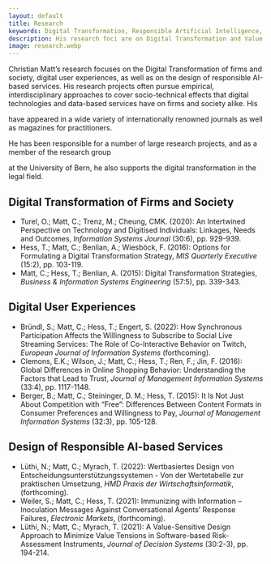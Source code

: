 ```yaml
---
layout: default
title: Research
keywords: Digital Transformation, Responsible Artificial Intelligence, Data-based Services
description: His research foci are on Digital Transformation and Value Creation, Responsible Artificial Intelligence and Data-based Services.
image: research.webp
---
```


Christian Matt’s research focuses on the Digital Transformation of firms and society, digital user experiences, as well 
as on the design of responsible AI-based services. His research projects often pursue empirical, interdisciplinary approaches
to cover socio-technical effects that digital technologies and data-based services have on firms and society alike. His
<script>getExternalLink('publications', 'https://www.iwi.unibe.ch/ueber_uns/personen/prof_dr_matt_christian/index_ger.html#pane500369')</script>
have appeared in a wide variety of internationally renowned journals as well as magazines for practitioners.

He has been responsible for a number of large research projects, and as a member of the research group
<script>getExternalLink('Law and Digitalization', 'https://www.digitallaw.unibe.ch/index_eng.html')</script>
at the University of Bern, he also supports the digital transformation in the legal field.

<h2 class="h2">Digital Transformation of Firms and Society</h2>

- Turel, O.; Matt, C.; Trenz, M.; Cheung, CMK. (2020): An Intertwined Perspective on Technology and Digitised Individuals: Linkages, Needs and Outcomes, <i>Information Systems Journal</i> (30:6), pp. 929-939<script>getDOILink('10.1111/isj.12304')</script>.
- Hess, T.; Matt, C.; Benlian, A.; Wiesböck, F. (2016): Options for Formulating a Digital Transformation Strategy, <i>MIS Quarterly Executive</i> (15:2), pp. 103-119.
- Matt, C.; Hess, T.; Benlian, A. (2015): Digital Transformation Strategies,<i> Business & Information Systems Engineering</i> (57:5), pp. 339-343<script>getDOILink('10.1007/s12599-015-0401-5')</script>.

<h2 class="h2">Digital User Experiences</h2>

- Bründl, S.; Matt, C.; Hess, T.; Engert, S. (2022): How Synchronous Participation Affects the Willingness to Subscribe to Social Live Streaming Services: The Role of Co-Interactive Behavior on Twitch, <i>European Journal of Information Systems</i> (forthcoming).
- Clemons, E.K.; Wilson, J.; Matt, C.; Hess, T.; Ren, F.; Jin, F. (2016): Global Differences in Online Shopping Behavior: Understanding the Factors that Lead to Trust, <i>Journal of Management Information Systems</i> (33:4), pp. 1117-1148<script>getDOILink('10.1080/07421222.2016.1267531')</script>.
- Berger, B.; Matt, C.; Steininger, D. M.; Hess, T. (2015): It Is Not Just About Competition with “Free”: Differences Between Content Formats in Consumer Preferences and Willingness to Pay, <i>Journal of Management Information Systems</i> (32:3), pp. 105-128<script>getDOILink('10.1080/07421222.2015.1095038')</script>.

<h2 class="h2">Design of Responsible AI-based Services</h2>

- Lüthi, N.; Matt, C.; Myrach, T. (2022): Wertbasiertes Design von Entscheidungsunterstützungssystemen - Von der Wertetabelle zur praktischen Umsetzung, <i>HMD Praxis der Wirtschaftsinformatik</i>, (forthcoming)<script>getDOILink('10.1365/s40702-022-00845-0')</script>.
- Weiler, S.; Matt, C.; Hess, T. (2021): Immunizing with Information – Inoculation Messages Against Conversational Agents’ Response Failures, <i>Electronic Markets</i>, (forthcoming)<script>getDOILink('10.1007/s12525-021-00509-9')</script>.
- Lüthi, N.; Matt, C.; Myrach, T. (2021): A Value-Sensitive Design Approach to Minimize Value Tensions in Software-based Risk-Assessment Instruments, <i>Journal of Decision Systems</i> (30:2-3), pp. 194-214<script>getDOILink('10.1080/12460125.2020.1859744')</script>.



